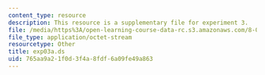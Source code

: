 ```yaml
---
content_type: resource
description: This resource is a supplementary file for experiment 3.
file: /media/https%3A/open-learning-course-data-rc.s3.amazonaws.com/8-02t-electricity-and-magnetism-spring-2005/765aa9a21f0d3f4a8fdf6a09fe49a863_exp03a.ds
file_type: application/octet-stream
resourcetype: Other
title: exp03a.ds
uid: 765aa9a2-1f0d-3f4a-8fdf-6a09fe49a863
---
```

